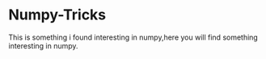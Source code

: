 # Numpy-Tricks
This is something i found interesting in numpy,here you will find something interesting in numpy.
